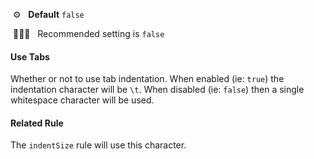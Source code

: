 &nbsp;⚙️&nbsp;&nbsp;&nbsp;**Default** `false`

&nbsp;💁🏽‍♀️&nbsp;&nbsp;&nbsp;Recommended setting is `false`

#### Use Tabs

Whether or not to use tab indentation. When enabled (ie: `true`) the indentation character will be `\t`. When disabled (ie: `false`) then a single whitespace character will be used.

#### Related Rule

The `indentSize` rule will use this character.



